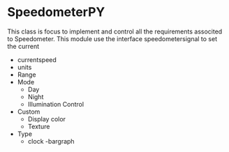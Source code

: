 # SpeedometerPY
This class is focus to implement and control all the requirements associted to Speedometer. 
This module use the interface speedometersignal to set the current 

- currentspeed
- units
- Range
- Mode
    - Day
    - Night
    - Illumination Control
- Custom
    - Display color
    - Texture
- Type
    - clock
    -bargraph
